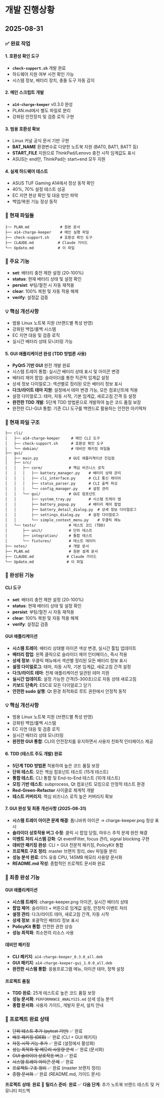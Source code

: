 # 개발 진행상황

## 2025-08-31

### ✅ 완료 작업

#### 1. 호환성 확인 도구
- **`check-support.sh`** 개발 완료
- 하드웨어 지원 여부 사전 확인 가능
- 시스템 정보, 배터리 장치, 충돌 도구 자동 감지

#### 2. 메인 스크립트 개발
- **`a14-charge-keeper`** v0.3.0 완성
- PLAN.md에서 별도 파일로 분리
- 강화된 안전장치 및 검증 로직 구현

#### 3. 범용 호환성 확보
- Linux 커널 공식 문서 기반 구현
- **BAT_NAME** 환경변수로 다양한 노트북 지원 (BAT0, BAT1, BATT 등)
- **START_FILE** 지원으로 ThinkPad/Lenovo 충전 시작 임계값도 표시
- ASUS는 end만, ThinkPad는 start+end 모두 지원

#### 4. 실제 하드웨어 테스트
- ASUS TUF Gaming A14에서 정상 동작 확인
- 40%, 70% 설정 테스트 성공
- EC 지연 현상 확인 및 대응 방안 파악
- 백업/복원 기능 정상 동작

### 📁 현재 파일들
```
├── PLAN.md              # 원본 문서
├── a14-charge-keeper    # 메인 실행 파일
├── check-support.sh     # 호환성 확인 도구
├── CLAUDE.md           # Claude 가이드
└── Update.md           # 이 파일
```

### 🎯 주요 기능
- **set**: 배터리 충전 제한 설정 (20-100%)
- **status**: 현재 배터리 상태 및 설정 확인
- **persist**: 부팅/절전 시 자동 재적용
- **clear**: 100% 복원 및 자동 적용 해제
- **verify**: 설정값 검증

### 💡 핵심 개선사항
- 범용 Linux 노트북 지원 (브랜드별 특성 반영)
- 강화된 백업/롤백 시스템
- EC 지연 대응 및 검증 로직
- 실시간 배터리 상태 모니터링 가능

#### 5. GUI 애플리케이션 완성 (TDD 방법론 사용)
- **PyQt5 기반 GUI** 완전 개발 완료
- 시스템 트레이 통합: 실시간 배터리 상태 표시 및 아이콘 변경
- 배터리 제어 팝업: 슬라이더를 통한 직관적 임계값 설정
- 상세 정보 다이얼로그: 섹션별로 정리된 모든 배터리 정보 표시
- **다크/라이트 테마 지원**: 설정에서 테마 변경 가능, 모든 컴포넌트에 적용
- 설정 다이얼로그: 테마, 자동 시작, 기본 임계값, 새로고침 간격 등 설정
- **완전한 TDD 개발**: 5단계 TDD 방법론으로 개발하여 높은 코드 품질 보장
- 완전한 CLI-GUI 통합: 기존 CLI 도구를 백엔드로 활용하는 안전한 아키텍처

### 📁 현재 파일 구조
```
├── cli/
│   ├── a14-charge-keeper     # 메인 CLI 도구
│   ├── check-support.sh      # 호환성 확인 도구  
│   └── debian/               # 데비안 패키징 파일들
├── gui/
│   ├── main.py              # GUI 애플리케이션 진입점
│   ├── src/
│   │   ├── core/            # 핵심 비즈니스 로직
│   │   │   ├── battery_manager.py    # 배터리 상태 관리
│   │   │   ├── cli_interface.py      # CLI 통신 레이어
│   │   │   ├── status_parser.py      # CLI 출력 파싱
│   │   │   └── config_manager.py     # 설정 관리
│   │   └── gui/             # GUI 컴포넌트
│   │       ├── system_tray.py        # 시스템 트레이 앱
│   │       ├── battery_popup.py      # 배터리 제어 팝업
│   │       ├── battery_detail_dialog.py  # 상세 정보 다이얼로그
│   │       ├── settings_dialog.py    # 설정 다이얼로그
│   │       └── simple_context_menu.py    # 우클릭 메뉴
│   └── tests/               # 테스트 코드 (TDD)
│       ├── unit/            # 단위 테스트
│       ├── integration/     # 통합 테스트
│       └── fixtures/        # 테스트 데이터
├── notes/                   # 개발 문서
├── PLAN.md                  # 원본 설계 문서
├── CLAUDE.md               # Claude 가이드
└── Update.md               # 이 파일
```

### 🎯 완성된 기능
#### CLI 도구
- **set**: 배터리 충전 제한 설정 (20-100%)
- **status**: 현재 배터리 상태 및 설정 확인
- **persist**: 부팅/절전 시 자동 재적용
- **clear**: 100% 복원 및 자동 적용 해제
- **verify**: 설정값 검증

#### GUI 애플리케이션
- **시스템 트레이**: 배터리 상태별 아이콘 색상 변경, 실시간 툴팁 업데이트
- **배터리 팝업**: 왼쪽 클릭으로 슬라이더 제어 인터페이스, 즉시 적용
- **상세 정보**: 우클릭 메뉴에서 섹션별 정리된 모든 배터리 정보 표시
- **설정 다이얼로그**: 테마, 자동 시작, 기본 임계값, 새로고침 간격 설정
- **다크/라이트 테마**: 전체 애플리케이션 일관된 테마 지원
- **실시간 업데이트**: 설정 가능한 간격(5-300초)으로 자동 상태 새로고침
- **키보드 단축키**: ESC로 모든 다이얼로그 닫기
- **안전한 sudo 실행**: Qt 환경 최적화로 루트 권한에서 안정적 동작

### 💡 핵심 개선사항
- 범용 Linux 노트북 지원 (브랜드별 특성 반영)
- 강화된 백업/롤백 시스템
- EC 지연 대응 및 검증 로직
- 실시간 배터리 상태 모니터링
- **완전한 GUI 통합**: CLI의 안전장치를 유지하면서 사용자 친화적 인터페이스 제공

#### 6. TDD (테스트 주도 개발) 완료
- **5단계 TDD 방법론** 적용하여 높은 코드 품질 보장
- **단위 테스트**: 모든 핵심 컴포넌트 테스트 (15개 테스트)
- **통합 테스트**: CLI 통합 및 End-to-End 테스트 (10개 테스트)
- **모킹 기반 테스트**: subprocess, Qt 컴포넌트 모킹으로 안정적 테스트 환경
- **Red-Green-Refactor** 사이클로 체계적 개발
- **테스트 커버리지**: 핵심 비즈니스 로직 높은 커버리지 확보

#### 7. GUI 완성 및 최종 개선사항 (2025-08-31)
- **시스템 트레이 아이콘 문제 해결**: 톱니바퀴 아이콘 → charge-keeper.png 정상 표시
- **슬라이더 상호작용 버그 수정**: 클릭 시 팝업 닫힘, 마우스 추적 문제 완전 해결
- **이벤트 처리 시스템 강화**: Qt eventFilter, focus 관리, signal blocking 구현
- **데비안 패키징 완성**: CLI + GUI 전문적 패키징, PolicyKit 통합
- **프로젝트 구조 정리**: master 브랜치 정리, dev 파일들 분리
- **성능 분석 완료**: 0% 유휴 CPU, 145MB 메모리 사용량 문서화
- **README.md 작성**: 종합적인 프로젝트 문서화 완료

### 🎯 최종 완성 기능

#### GUI 애플리케이션
- **시스템 트레이**: charge-keeper.png 아이콘, 실시간 배터리 상태
- **팝업 제어**: 슬라이더 + 버튼으로 임계값 설정, 안정적 이벤트 처리
- **설정 관리**: 다크/라이트 테마, 새로고침 간격, 자동 시작
- **상세 정보**: 포괄적인 배터리 정보 표시
- **PolicyKit 통합**: 안전한 권한 상승
- **성능 최적화**: 최소한의 리소스 사용

#### 데비안 패키징
- **CLI 패키지**: `a14-charge-keeper_0.3.0_all.deb`
- **GUI 패키지**: `a14-charge-keeper-gui_1.0.0_all.deb`
- **완전한 시스템 통합**: 응용프로그램 메뉴, 아이콘 테마, 정책 설정

#### 프로젝트 품질
- **TDD 완료**: 25개 테스트로 높은 코드 품질 보장
- **성능 문서화**: `PERFORMANCE_ANALYSIS.md` 상세 성능 분석
- **종합 문서화**: 사용자 가이드, 개발자 문서, 설치 안내

### 🔄 프로젝트 완료 상태
- ~~단위 테스트 추가 (pytest 기반)~~ ✅ 완료
- ~~배포 패키징 (DEB)~~ ✅ 완료 (CLI + GUI 패키지)
- ~~자동 시작 기능 추가~~ ✅ 완료 (설정에서 활성화)
- ~~성능 최적화 및 메모리 사용량 분석~~ ✅ 완료 (문서화)
- ~~GUI 슬라이더 상호작용 버그~~ ✅ 완료
- ~~시스템 트레이 아이콘 문제~~ ✅ 완료
- ~~프로젝트 구조 정리~~ ✅ 완료 (master 브랜치 정리)
- ~~종합 문서화~~ ✅ 완료 (README.md, 가이드 문서)

**프로젝트 상태**: **완료** 🎉
**릴리스 준비**: **완료** ✅
**다음 단계**: 추가 노트북 브랜드 테스트 및 커뮤니티 피드백